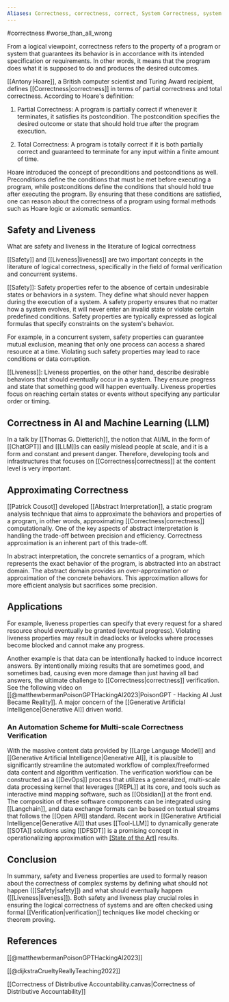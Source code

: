 ```yaml
---
Aliases: Correctness, correctness, correct, System Correctness, system correctness
---
```

#correctness #worse_than_all_wrong

From a logical viewpoint, correctness refers to the property of a program or system that guarantees its behavior is in accordance with its intended specification or requirements. In other words, it means that the program does what it is supposed to do and produces the desired outcomes.

[[Antony Hoare]], a British computer scientist and Turing Award recipient, defines [[Correctness|correctness]] in terms of partial correctness and total correctness. According to Hoare's definition:

1. Partial Correctness: A program is partially correct if whenever it terminates, it satisfies its postcondition. The postcondition specifies the desired outcome or state that should hold true after the program execution.

2. Total Correctness: A program is totally correct if it is both partially correct and guaranteed to terminate for any input within a finite amount of time.

Hoare introduced the concept of preconditions and postconditions as well. Preconditions define the conditions that must be met before executing a program, while postconditions define the conditions that should hold true after executing the program. By ensuring that these conditions are satisfied, one can reason about the correctness of a program using formal methods such as Hoare logic or axiomatic semantics.

## Safety and Liveness
What are safety and liveness in the literature of logical correctness

[[Safety]] and [[Liveness|liveness]] are two important concepts in the literature of logical correctness, specifically in the field of formal verification and concurrent systems.

[[Safety]]: Safety properties refer to the absence of certain undesirable states or behaviors in a system. They define what should never happen during the execution of a system. A safety property ensures that no matter how a system evolves, it will never enter an invalid state or violate certain predefined conditions. Safety properties are typically expressed as logical formulas that specify constraints on the system's behavior.

For example, in a concurrent system, safety properties can guarantee mutual exclusion, meaning that only one process can access a shared resource at a time. Violating such safety properties may lead to race conditions or data corruption.

[[Liveness]]: Liveness properties, on the other hand, describe desirable behaviors that should eventually occur in a system. They ensure progress and state that something good will happen eventually. Liveness properties focus on reaching certain states or events without specifying any particular order or timing.

## Correctness in AI and Machine Learning (LLM)
In a talk by [[Thomas G. Dietterich]], the notion that AI/ML in the form of [[ChatGPT]] and [[LLM]]s can easily mislead people at scale, and it is a form and constant and present danger. Therefore, developing tools and infrastructures that focuses on [[Correctness|correctness]] at the content level is very important.

## Approximating Correctness
[[Patrick Cousot]] developed [[Abstract Interpretation]], a static program analysis technique that aims to approximate the behaviors and properties of a program, in other words, approximating [[Correctness|correctness]] computationally. One of the key aspects of abstract interpretation is handling the trade-off between precision and efficiency. Correctness approximation is an inherent part of this trade-off.

In abstract interpretation, the concrete semantics of a program, which represents the exact behavior of the program, is abstracted into an abstract domain. The abstract domain provides an over-approximation or approximation of the concrete behaviors. This approximation allows for more efficient analysis but sacrifices some precision.


## Applications

For example, liveness properties can specify that every request for a shared resource should eventually be granted (eventual progress). Violating liveness properties may result in deadlocks or livelocks where processes become blocked and cannot make any progress.

Another example is that data can be intentionally hacked to induce incorrect answers. By intentionally mixing results that are sometimes good, and sometimes bad, causing even more damage than just having all bad answers, the ultimate challenge to [[Correctness|correctness]] verification. See the following video on [[@matthewbermanPoisonGPTHackingAI2023|PoisonGPT - Hacking AI Just Became Reality]]. A major concern of the [[Generative Artificial Intelligence|Generative AI]] driven world.

### An Automation Scheme for Multi-scale Correctness Verification
With the massive content data provided by [[Large Language Model]] and [[Generative Artificial Intelligence|Generative AI]], it is plausible to significantly streamline the automated workflow of complex/freeformed data content and algorithm verification. The verification workflow can be constructed as a [[DevOps]] process that utilizes a generalized, multi-scale data processing kernel that leverages [[REPL]] at its core, and tools such as interactive mind mapping software, such as [[Obsidian]] at the front end. The composition of these software components can be integrated using [[Langchain]], and data exchange formats can be based on textual streams that follows the [[Open API]] standard. Recent work in [[Generative Artificial Intelligence|Generative AI]] that uses [[Tool-LLM]] to dynamically generate [[SOTA]] solutions using [[DFSDT]] is a promising concept in operationalizing approximation with [[State of the Art]]([[SOTA]]) results.

## Conclusion

In summary, safety and liveness properties are used to formally reason about the correctness of complex systems by defining what should not happen ([[Safety|safety]]) and what should eventually happen ([[Liveness|liveness]]). Both safety and liveness play crucial roles in ensuring the logical correctness of systems and are often checked using formal [[Verification|verification]] techniques like model checking or theorem proving.

## References

[[@matthewbermanPoisonGPTHackingAI2023]]

[[@dijkstraCrueltyReallyTeaching2022]]

[[Correctness of Distributive Accountability.canvas|Correctness of Distributive Accountability]]